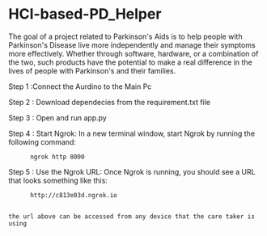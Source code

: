 # HCI-based-PD_Helper
 The goal of a project related to Parkinson's Aids is to help people with Parkinson's Disease live more independently and manage their symptoms more effectively. Whether through software, hardware, or a combination of the two, such products have the potential to make a real difference in the lives of people with Parkinson's and their families.



Step 1  :Connect the Aurdino to the Main Pc

Step 2 : Download dependecies from the requirement.txt file 

Step 3 : Open and run app.py 

Step 4 : Start Ngrok: In a new terminal window, start Ngrok by running the following command:


          ngrok http 8000
          
          
Step 5 : Use the Ngrok URL: Once Ngrok is running, you should see a URL that looks something like this:

          http://c813e03d.ngrok.io
          
          
    the url above can be accessed from any device that the care taker is using  

